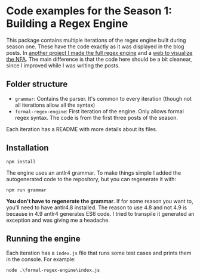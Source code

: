 # Code examples for the Season 1: Building a Regex Engine 

This package contains multiple iterations of the regex engine built during season one. These have the code exactly as it was displayed in the blog posts. In [another
project I made the full regex engine]((https://github.com/DanielBV/RegexEngine/)) and a [web to visualize the NFA](https://danielbv.github.io/RegexEngine/). The main difference
is that the code here should be a bit cleanear, since I improved while I was writing the posts.

## Folder structure
* `grammar`: Contains the parser. It's common to every iteration (though not all iterations allow all the syntax)
* `formal-regex-engine`: First iteration of the engine. Only allows formal regex syntax. The code is from the first three posts of the season.

Each iteration has a README with more details about its files.

## Installation
```
npm install
``` 

The engine uses an antlr4 grammar. To make things simple I added the autogenerated code to the repository, but you can regenerate it with:
```
npm run grammar
```
**You don't have to regenerate the grammar**. If for some reason you want to, you'll need to have antlr4.8 installed. The reason to use 4.8 and not 4.9 is because 
in 4.9 antlr4 generates ES6 code. I tried to transpile it generated an exception and was giving me a headache. 

## Running the engine
Each iteration has a `index.js` file that runs some test cases and prints them in the console. For example:
```
node .\formal-regex-engine\index.js
```
